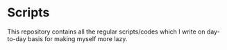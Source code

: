 # Scripts

This repository contains all the regular scripts/codes which I write on 
day-to-day basis for making myself more lazy.
